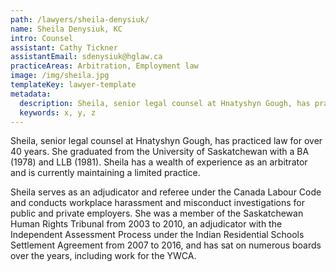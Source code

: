 ```yaml
---
path: /lawyers/sheila-denysiuk/
name: Sheila Denysiuk, KC
intro: Counsel
assistant: Cathy Tickner
assistantEmail: sdenysiuk@hglaw.ca
practiceAreas: Arbitration, Employment law
image: /img/sheila.jpg
templateKey: lawyer-template
metadata:
  description: Sheila, senior legal counsel at Hnatyshyn Gough, has practiced law for over 40 years. She graduated from the University of Saskatchewan with a BA (1978) and LLB (1981). Sheila has a wealth of experience as an arbitrator and is currently maintaining a limited practice.
  keywords: x, y, z
---
```

Sheila, senior legal counsel at Hnatyshyn Gough, has practiced law for over 40 years. She graduated from the University of Saskatchewan with a BA (1978) and LLB (1981). Sheila has a wealth of experience as an arbitrator and is currently maintaining a limited practice.

Sheila serves as an adjudicator and referee under the Canada Labour Code and conducts workplace harassment and misconduct investigations for public and private employers. She was a member of the Saskatchewan Human Rights Tribunal from 2003 to 2010, an adjudicator with the Independent Assessment Process under the Indian Residential Schools Settlement Agreement from 2007 to 2016, and has sat on numerous boards over the years, including work for the YWCA.
